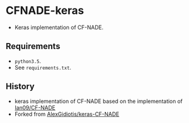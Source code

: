 # CFNADE-keras

* Keras implementation of CF-NADE.

## Requirements

* `python3.5`.
* See `requirements.txt`.


## History

* keras implementation of CF-NADE based on the implementation of [Ian09/CF-NADE](https://github.com/Ian09/CF-NADE)
* Forked from [AlexGidiotis/keras-CF-NADE](https://github.com/AlexGidiotis/keras-CF-NADE)
